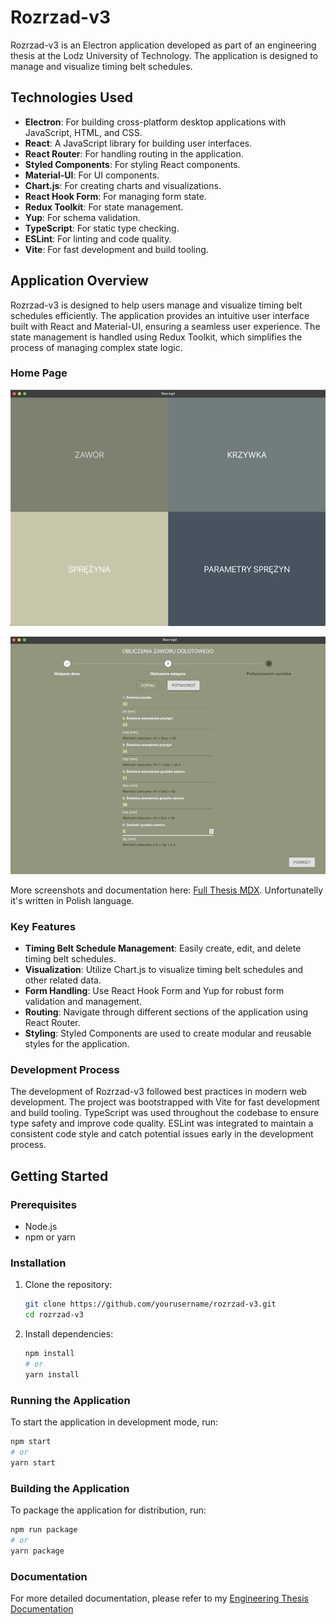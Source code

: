 # Rozrzad-v3

Rozrzad-v3 is an Electron application developed as part of an engineering thesis at the Lodz University of Technology. The application is designed to manage and visualize timing belt schedules.

## Technologies Used

- **Electron**: For building cross-platform desktop applications with JavaScript, HTML, and CSS.
- **React**: A JavaScript library for building user interfaces.
- **React Router**: For handling routing in the application.
- **Styled Components**: For styling React components.
- **Material-UI**: For UI components.
- **Chart.js**: For creating charts and visualizations.
- **React Hook Form**: For managing form state.
- **Redux Toolkit**: For state management.
- **Yup**: For schema validation.
- **TypeScript**: For static type checking.
- **ESLint**: For linting and code quality.
- **Vite**: For fast development and build tooling.

## Application Overview

Rozrzad-v3 is designed to help users manage and visualize timing belt schedules efficiently. The application provides an intuitive user interface built with React and Material-UI, ensuring a seamless user experience. The state management is handled using Redux Toolkit, which simplifies the process of managing complex state logic.

### Home Page

![Home Page](./overview/thesis-1.png)

![Valve Form](./overview/thesis-2.png)

More screenshots and documentation here: [Full Thesis MDX](./overview/Lucas%20Piera%20BE%20Thesis.md). Unfortunatelly it's written in Polish language.

### Key Features

- **Timing Belt Schedule Management**: Easily create, edit, and delete timing belt schedules.
- **Visualization**: Utilize Chart.js to visualize timing belt schedules and other related data.
- **Form Handling**: Use React Hook Form and Yup for robust form validation and management.
- **Routing**: Navigate through different sections of the application using React Router.
- **Styling**: Styled Components are used to create modular and reusable styles for the application.

### Development Process

The development of Rozrzad-v3 followed best practices in modern web development. The project was bootstrapped with Vite for fast development and build tooling. TypeScript was used throughout the codebase to ensure type safety and improve code quality. ESLint was integrated to maintain a consistent code style and catch potential issues early in the development process.

## Getting Started

### Prerequisites

- Node.js
- npm or yarn

### Installation

1. Clone the repository:

   ```sh
   git clone https://github.com/yourusername/rozrzad-v3.git
   cd rozrzad-v3
   ```

2. Install dependencies:
   ```sh
   npm install
   # or
   yarn install
   ```

### Running the Application

To start the application in development mode, run:

```sh
npm start
# or
yarn start
```

### Building the Application

To package the application for distribution, run:

```sh
npm run package
# or
yarn package
```

### Documentation

For more detailed documentation, please refer to my [Engineering Thesis Documentation](https://docs.google.com/document/d/1nOEDN9K-TVxDbau-u89w0ydMin6w64-WQAKN-v6lBoc/edit?tab=t.0)
